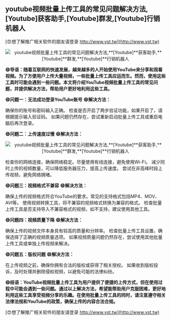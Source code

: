 ## **youtube视频批量上传工具的常见问题解决方法,**[Youtube]**获客助手,**[Youtube]**群发,**[Youtube]**行销机器人**

[😍想了解推广相关软件的朋友请登录 http://www.vst.tw](http://www.vst.tw)

 <center><img src="https://vst.tw/MP4/tuiguang/png/6.png" alt="youtube视频批量上传工具的常见问题解决方法,**[Youtube]**获客助手,**[Youtube]**群发,**[Youtube]**行销机器人"></center>

**😄导语：随着互联网的快速发展，越来越多的人开始使用YouTube来分享和观看视频。为了方便用户上传大量视频，一些批量上传工具应运而生。然而，使用这些工具时可能会遇到一些问题。本文将介绍YouTube视频批量上传工具的常见问题，并提供解决方法，帮助用户更好地利用这些工具。**

**😄问题一：无法成功登录YouTube账号**
**😄解决方法：**

确保你的账号和密码输入正确。
检查是否开启了两步验证功能，如果开启了，请根据提示输入验证码。
如果问题仍然存在，尝试重新启动批量上传工具或重启电脑后再次登录。

**😄问题二：上传速度过慢**
**😄解决方法：**

 <center><img src="https://vst.tw/MP4/tuiguang/png/3.png" alt="youtube视频批量上传工具的常见问题解决方法,**[Youtube]**获客助手,**[Youtube]**群发,**[Youtube]**行销机器人"></center>

检查你的网络连接，确保网络稳定。尽量使用有线连接，避免使用Wi-Fi。
减少同时上传的视频数量，可以降低服务器压力，提高上传速度。
尝试在非高峰时段上传视频，避免网络拥堵。

**😄问题三：视频格式不兼容**
**😄解决方法：**

确保上传的视频格式符合YouTube的要求。常见的支持格式包括MP4、MOV、AVI等。
使用视频转换工具，将不兼容的视频格式转换为兼容的格式。
检查批量上传工具是否支持导入不兼容格式的视频，如不支持，建议使用其他工具。

**😄问题四：视频质量下降**
**😄解决方法：**

确保上传的视频文件本身具有较高的质量和分辨率。
检查批量上传工具设置，确保选择了正确的视频质量选项。
如果视频质量问题仍然存在，尝试使用其他批量上传工具或单独上传视频来解决。

**😄问题五：版权问题**
**😄解决方法：**

在上传视频之前，确保你拥有合法的版权或获得了相关授权。
如果收到版权投诉，及时处理并删除侵权视频，以避免可能的法律纠纷。

**😄结语：YouTube视频批量上传工具为用户提供了便捷的上传方式，但在使用过程中可能会遇到一些问题。通过以上解决方法，希望能帮助用户克服困难，更好地利用这些工具享受视频分享的乐趣。在使用批量上传工具的同时，请注意遵守相关法律法规和YouTube的政策，确保上传的内容合法合规。**

[😍想了解推广相关软件的朋友请登录 http://www.vst.tw](http://www.vst.tw)



